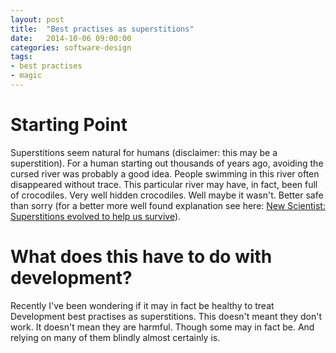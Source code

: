 ```yaml
---
layout: post
title:  "Best practises as superstitions"
date:   2014-10-06 09:00:00
categories: software-design
tags:
- best practises
- magic
---
```


Starting Point
======

Superstitions seem natural for humans (disclaimer: this may be a superstition).
For a human starting out thousands of years ago, avoiding the cursed river was probably a good idea.
People swimming in this river often disappeared without trace.
This particular river may have, in fact, been full of crocodiles. Very well hidden crocodiles. Well maybe it wasn't.
Better safe than sorry (for a better more well found explanation see here: [New Scientist: Superstitions evolved to help us survive][website-newscientist-article]).


What does this have to do with development?
======

Recently I've been wondering if it may in fact be healthy to treat Development best practises as superstitions.
This doesn't meant they don't work. It doesn't mean they are harmful.
Though some may in fact be. And relying on many of them blindly almost certainly is.



[website-newscientist-article]: http://www.newscientist.com/article/dn14694-superstitions-evolved-to-help-us-survive.html